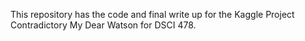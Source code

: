 This repository has the code and final write up for the Kaggle Project Contradictory My Dear Watson for DSCI 478.
